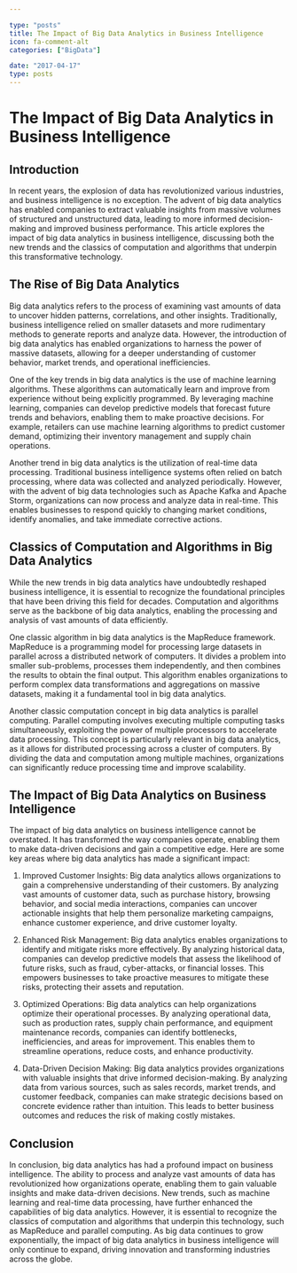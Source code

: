 ```yaml
---

type: "posts"
title: The Impact of Big Data Analytics in Business Intelligence
icon: fa-comment-alt
categories: ["BigData"]

date: "2017-04-17"
type: posts
---
```





# The Impact of Big Data Analytics in Business Intelligence

## Introduction

In recent years, the explosion of data has revolutionized various industries, and business intelligence is no exception. The advent of big data analytics has enabled companies to extract valuable insights from massive volumes of structured and unstructured data, leading to more informed decision-making and improved business performance. This article explores the impact of big data analytics in business intelligence, discussing both the new trends and the classics of computation and algorithms that underpin this transformative technology.

## The Rise of Big Data Analytics

Big data analytics refers to the process of examining vast amounts of data to uncover hidden patterns, correlations, and other insights. Traditionally, business intelligence relied on smaller datasets and more rudimentary methods to generate reports and analyze data. However, the introduction of big data analytics has enabled organizations to harness the power of massive datasets, allowing for a deeper understanding of customer behavior, market trends, and operational inefficiencies.

One of the key trends in big data analytics is the use of machine learning algorithms. These algorithms can automatically learn and improve from experience without being explicitly programmed. By leveraging machine learning, companies can develop predictive models that forecast future trends and behaviors, enabling them to make proactive decisions. For example, retailers can use machine learning algorithms to predict customer demand, optimizing their inventory management and supply chain operations.

Another trend in big data analytics is the utilization of real-time data processing. Traditional business intelligence systems often relied on batch processing, where data was collected and analyzed periodically. However, with the advent of big data technologies such as Apache Kafka and Apache Storm, organizations can now process and analyze data in real-time. This enables businesses to respond quickly to changing market conditions, identify anomalies, and take immediate corrective actions.

## Classics of Computation and Algorithms in Big Data Analytics

While the new trends in big data analytics have undoubtedly reshaped business intelligence, it is essential to recognize the foundational principles that have been driving this field for decades. Computation and algorithms serve as the backbone of big data analytics, enabling the processing and analysis of vast amounts of data efficiently.

One classic algorithm in big data analytics is the MapReduce framework. MapReduce is a programming model for processing large datasets in parallel across a distributed network of computers. It divides a problem into smaller sub-problems, processes them independently, and then combines the results to obtain the final output. This algorithm enables organizations to perform complex data transformations and aggregations on massive datasets, making it a fundamental tool in big data analytics.

Another classic computation concept in big data analytics is parallel computing. Parallel computing involves executing multiple computing tasks simultaneously, exploiting the power of multiple processors to accelerate data processing. This concept is particularly relevant in big data analytics, as it allows for distributed processing across a cluster of computers. By dividing the data and computation among multiple machines, organizations can significantly reduce processing time and improve scalability.

## The Impact of Big Data Analytics on Business Intelligence

The impact of big data analytics on business intelligence cannot be overstated. It has transformed the way companies operate, enabling them to make data-driven decisions and gain a competitive edge. Here are some key areas where big data analytics has made a significant impact:

1. Improved Customer Insights: Big data analytics allows organizations to gain a comprehensive understanding of their customers. By analyzing vast amounts of customer data, such as purchase history, browsing behavior, and social media interactions, companies can uncover actionable insights that help them personalize marketing campaigns, enhance customer experience, and drive customer loyalty.

2. Enhanced Risk Management: Big data analytics enables organizations to identify and mitigate risks more effectively. By analyzing historical data, companies can develop predictive models that assess the likelihood of future risks, such as fraud, cyber-attacks, or financial losses. This empowers businesses to take proactive measures to mitigate these risks, protecting their assets and reputation.

3. Optimized Operations: Big data analytics can help organizations optimize their operational processes. By analyzing operational data, such as production rates, supply chain performance, and equipment maintenance records, companies can identify bottlenecks, inefficiencies, and areas for improvement. This enables them to streamline operations, reduce costs, and enhance productivity.

4. Data-Driven Decision Making: Big data analytics provides organizations with valuable insights that drive informed decision-making. By analyzing data from various sources, such as sales records, market trends, and customer feedback, companies can make strategic decisions based on concrete evidence rather than intuition. This leads to better business outcomes and reduces the risk of making costly mistakes.

## Conclusion

In conclusion, big data analytics has had a profound impact on business intelligence. The ability to process and analyze vast amounts of data has revolutionized how organizations operate, enabling them to gain valuable insights and make data-driven decisions. New trends, such as machine learning and real-time data processing, have further enhanced the capabilities of big data analytics. However, it is essential to recognize the classics of computation and algorithms that underpin this technology, such as MapReduce and parallel computing. As big data continues to grow exponentially, the impact of big data analytics in business intelligence will only continue to expand, driving innovation and transforming industries across the globe.